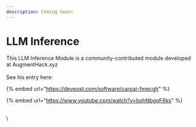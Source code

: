 ```yaml
---
description: Coming Soon!
---
```


# LLM Inference

This LLM Inference Module is a community-contributed module developed at AugmentHack.xyz\
\
See his entry here:

{% embed url="https://devpost.com/software/carpai-fmecgh" %}

{% embed url="https://www.youtube.com/watch?v=bqhNbgqF6ks" %}

\
\
